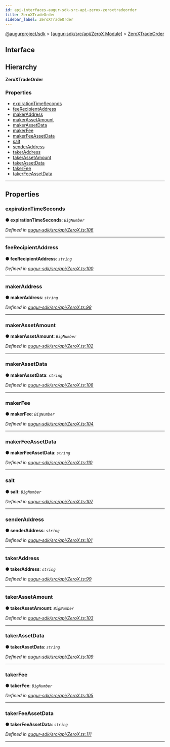 ```yaml
---
id: api-interfaces-augur-sdk-src-api-zerox-zeroxtradeorder
title: ZeroXTradeOrder
sidebar_label: ZeroXTradeOrder
---
```


[@augurproject/sdk](api-readme.md) > [[augur-sdk/src/api/ZeroX Module]](api-modules-augur-sdk-src-api-zerox-module.md) > [ZeroXTradeOrder](api-interfaces-augur-sdk-src-api-zerox-zeroxtradeorder.md)

## Interface

## Hierarchy

**ZeroXTradeOrder**

### Properties

* [expirationTimeSeconds](api-interfaces-augur-sdk-src-api-zerox-zeroxtradeorder.md#expirationtimeseconds)
* [feeRecipientAddress](api-interfaces-augur-sdk-src-api-zerox-zeroxtradeorder.md#feerecipientaddress)
* [makerAddress](api-interfaces-augur-sdk-src-api-zerox-zeroxtradeorder.md#makeraddress)
* [makerAssetAmount](api-interfaces-augur-sdk-src-api-zerox-zeroxtradeorder.md#makerassetamount)
* [makerAssetData](api-interfaces-augur-sdk-src-api-zerox-zeroxtradeorder.md#makerassetdata)
* [makerFee](api-interfaces-augur-sdk-src-api-zerox-zeroxtradeorder.md#makerfee)
* [makerFeeAssetData](api-interfaces-augur-sdk-src-api-zerox-zeroxtradeorder.md#makerfeeassetdata)
* [salt](api-interfaces-augur-sdk-src-api-zerox-zeroxtradeorder.md#salt)
* [senderAddress](api-interfaces-augur-sdk-src-api-zerox-zeroxtradeorder.md#senderaddress)
* [takerAddress](api-interfaces-augur-sdk-src-api-zerox-zeroxtradeorder.md#takeraddress)
* [takerAssetAmount](api-interfaces-augur-sdk-src-api-zerox-zeroxtradeorder.md#takerassetamount)
* [takerAssetData](api-interfaces-augur-sdk-src-api-zerox-zeroxtradeorder.md#takerassetdata)
* [takerFee](api-interfaces-augur-sdk-src-api-zerox-zeroxtradeorder.md#takerfee)
* [takerFeeAssetData](api-interfaces-augur-sdk-src-api-zerox-zeroxtradeorder.md#takerfeeassetdata)

---

## Properties

<a id="expirationtimeseconds"></a>

###  expirationTimeSeconds

**● expirationTimeSeconds**: *`BigNumber`*

*Defined in [augur-sdk/src/api/ZeroX.ts:106](https://github.com/AugurProject/augur/blob/1e1466f1d3/packages/augur-sdk/src/api/ZeroX.ts#L106)*

___
<a id="feerecipientaddress"></a>

###  feeRecipientAddress

**● feeRecipientAddress**: *`string`*

*Defined in [augur-sdk/src/api/ZeroX.ts:100](https://github.com/AugurProject/augur/blob/1e1466f1d3/packages/augur-sdk/src/api/ZeroX.ts#L100)*

___
<a id="makeraddress"></a>

###  makerAddress

**● makerAddress**: *`string`*

*Defined in [augur-sdk/src/api/ZeroX.ts:98](https://github.com/AugurProject/augur/blob/1e1466f1d3/packages/augur-sdk/src/api/ZeroX.ts#L98)*

___
<a id="makerassetamount"></a>

###  makerAssetAmount

**● makerAssetAmount**: *`BigNumber`*

*Defined in [augur-sdk/src/api/ZeroX.ts:102](https://github.com/AugurProject/augur/blob/1e1466f1d3/packages/augur-sdk/src/api/ZeroX.ts#L102)*

___
<a id="makerassetdata"></a>

###  makerAssetData

**● makerAssetData**: *`string`*

*Defined in [augur-sdk/src/api/ZeroX.ts:108](https://github.com/AugurProject/augur/blob/1e1466f1d3/packages/augur-sdk/src/api/ZeroX.ts#L108)*

___
<a id="makerfee"></a>

###  makerFee

**● makerFee**: *`BigNumber`*

*Defined in [augur-sdk/src/api/ZeroX.ts:104](https://github.com/AugurProject/augur/blob/1e1466f1d3/packages/augur-sdk/src/api/ZeroX.ts#L104)*

___
<a id="makerfeeassetdata"></a>

###  makerFeeAssetData

**● makerFeeAssetData**: *`string`*

*Defined in [augur-sdk/src/api/ZeroX.ts:110](https://github.com/AugurProject/augur/blob/1e1466f1d3/packages/augur-sdk/src/api/ZeroX.ts#L110)*

___
<a id="salt"></a>

###  salt

**● salt**: *`BigNumber`*

*Defined in [augur-sdk/src/api/ZeroX.ts:107](https://github.com/AugurProject/augur/blob/1e1466f1d3/packages/augur-sdk/src/api/ZeroX.ts#L107)*

___
<a id="senderaddress"></a>

###  senderAddress

**● senderAddress**: *`string`*

*Defined in [augur-sdk/src/api/ZeroX.ts:101](https://github.com/AugurProject/augur/blob/1e1466f1d3/packages/augur-sdk/src/api/ZeroX.ts#L101)*

___
<a id="takeraddress"></a>

###  takerAddress

**● takerAddress**: *`string`*

*Defined in [augur-sdk/src/api/ZeroX.ts:99](https://github.com/AugurProject/augur/blob/1e1466f1d3/packages/augur-sdk/src/api/ZeroX.ts#L99)*

___
<a id="takerassetamount"></a>

###  takerAssetAmount

**● takerAssetAmount**: *`BigNumber`*

*Defined in [augur-sdk/src/api/ZeroX.ts:103](https://github.com/AugurProject/augur/blob/1e1466f1d3/packages/augur-sdk/src/api/ZeroX.ts#L103)*

___
<a id="takerassetdata"></a>

###  takerAssetData

**● takerAssetData**: *`string`*

*Defined in [augur-sdk/src/api/ZeroX.ts:109](https://github.com/AugurProject/augur/blob/1e1466f1d3/packages/augur-sdk/src/api/ZeroX.ts#L109)*

___
<a id="takerfee"></a>

###  takerFee

**● takerFee**: *`BigNumber`*

*Defined in [augur-sdk/src/api/ZeroX.ts:105](https://github.com/AugurProject/augur/blob/1e1466f1d3/packages/augur-sdk/src/api/ZeroX.ts#L105)*

___
<a id="takerfeeassetdata"></a>

###  takerFeeAssetData

**● takerFeeAssetData**: *`string`*

*Defined in [augur-sdk/src/api/ZeroX.ts:111](https://github.com/AugurProject/augur/blob/1e1466f1d3/packages/augur-sdk/src/api/ZeroX.ts#L111)*

___


